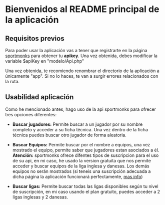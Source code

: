 # Bienvenidos al README principal de la aplicación

## Requisitos previos

Para poder usar la aplicación vas a tener que registrarte en la página [sportmonks](https://www.sportmonks.com/docs/football/2.0/prologue/a/introduction/94) para obtener tu **apikey**. Una vez obtenida, debes modificar la variable $apiKey en "modelo/Api.php"

Una vez obtenida, te recomiendo renombrar el directorio de la aplicación a únicamente "app". Si no lo haces, te van a surgir errores relacionados con la ruta.

## Usabilidad aplicación

Como he mencionado antes, hago uso de la api sportmonks para ofrecer tres opciones diferentes:

- **Buscar jugadores:** Permite buscar a un jugador por su nombre completo y acceder a su ficha técnica. Una vez dentro de la ficha técnica puedes buscar otro jugador de forma aleatoria.

- **Buscar Equipos:** Permite buscar por el nombre a equipos, una vez mostrado el equipo, permite saber que jugadores estan asociados a él. **Atención:** sportmonks ofrece difentes tipos de suscripcion para el uso de su api, en mi caso, he usado la version gratuita que nos permite acceder y buscar equipos de la liga inglesa y danesas. Los demás equipos no serán mostrados (si teneis una suscripción adecuada a dicha página la aplicación funcionará perfectamente, [mas info](https://www.sportmonks.com/products/soccer))

- **Buscar ligas:** Permite buscar todas las ligas disponibles según tu nivel de suscripción, en mi caso usando el plan gratuito, puedes acceder a 2 ligas inglesas y 2 danesas.

